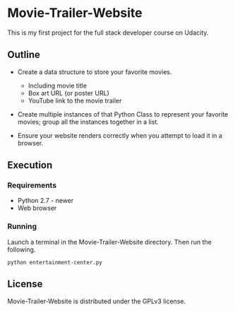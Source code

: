 # Movie-Trailer-Website
This is my first project for the full stack developer course on Udacity.

## Outline
* Create a data structure to store your favorite movies.
    * Including movie title
    *  Box art URL (or poster URL)
    *  YouTube link to the movie trailer
* Create multiple instances of that Python Class to represent your favorite movies; group all the instances together in a list.

* Ensure your website renders correctly when you attempt to load it in a browser.

## Execution

### Requirements
* Python 2.7 - newer
* Web browser
###  Running
Launch a terminal in the Movie-Trailer-Website directory. Then run the following.
~~~
python entertainment-center.py
~~~

## License
Movie-Trailer-Website is distributed under the GPLv3 license.
